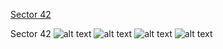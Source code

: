 [Sector 42](#sector42)

<a name = "sector42"></a>
Sector 42
![alt text](/images/WASP-047b_Sector_42/WASP-047b_Sector_42_a_TimeSeries.png)
![alt text](/images/WASP-047b_Sector_42/WASP-047b_Sector_42_b_FoldedLightCurve.png)
![alt text](/images/WASP-047b_Sector_42/WASP-047b_Sector_42_b_IndividualTransitsWithFit.png)
![alt text](/images/WASP-047b_Sector_42/WASP-047b_Sector_42_c_TimingResiduals.png)


